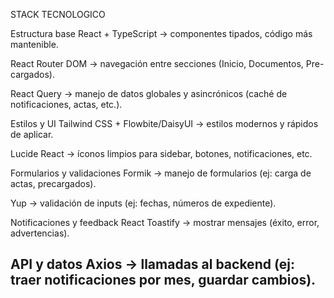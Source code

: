 STACK TECNOLOGICO

Estructura base
React + TypeScript → componentes tipados, código más mantenible.


React Router DOM → navegación entre secciones (Inicio, Documentos, Pre-cargados).


React Query → manejo de datos globales y asincrónicos (caché de notificaciones, actas, etc.).


 Estilos y UI
Tailwind CSS + Flowbite/DaisyUI → estilos modernos y rápidos de aplicar.


Lucide React → íconos limpios para sidebar, botones, notificaciones, etc.


Formularios y validaciones
Formik → manejo de formularios (ej: carga de actas, precargados).


Yup → validación de inputs (ej: fechas, números de expediente).


 Notificaciones y feedback
React Toastify → mostrar mensajes (éxito, error, advertencias).


API y datos
Axios → llamadas al backend (ej: traer notificaciones por mes, guardar cambios).
------------------------------------------------------------------------
